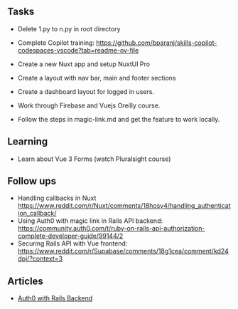 
## Tasks

- Delete 1.py to n.py in root directory
- Complete Copilot training: https://github.com/bparanj/skills-copilot-codespaces-vscode?tab=readme-ov-file

- Create a new Nuxt app and setup NuxtUI Pro
- Create a layout with nav bar, main and footer sections
- Create a dashboard layout for logged in users.
- Work through Firebase and Vuejs Oreilly course.
- Follow the steps in magic-link.md and get the feature to work locally.

## Learning

- Learn about Vue 3 Forms (watch Pluralsight course)

## Follow ups

- Handling callbacks in Nuxt https://www.reddit.com/r/Nuxt/comments/18hosy4/handling_authentication_callback/
- Using Auth0 with magic link in Rails API backend: https://community.auth0.com/t/ruby-on-rails-api-authorization-complete-developer-guide/99144/2
- Securing Rails API with Vue frontend: https://www.reddit.com/r/Supabase/comments/18g1cea/comment/kd24dpj/?context=3

## Articles

- [Auth0 with Rails Backend](https://developer.auth0.com/resources/guides/api/rails/basic-authorization)

